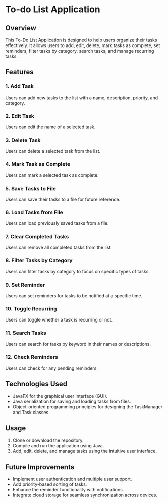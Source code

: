 <h1>To-do List Application</h1>


## Overview

This To-Do List Application is designed to help users organize their tasks effectively. It allows users to add, edit, delete, mark tasks as complete, set reminders, filter tasks by category, search tasks, and manage recurring tasks.

## Features

### 1. Add Task

Users can add new tasks to the list with a name, description, priority, and category.

### 2. Edit Task

Users can edit the name of a selected task.

### 3. Delete Task

Users can delete a selected task from the list.

### 4. Mark Task as Complete

Users can mark a selected task as complete.

### 5. Save Tasks to File

Users can save their tasks to a file for future reference.

### 6. Load Tasks from File

Users can load previously saved tasks from a file.

### 7. Clear Completed Tasks

Users can remove all completed tasks from the list.

### 8. Filter Tasks by Category

Users can filter tasks by category to focus on specific types of tasks.

### 9. Set Reminder

Users can set reminders for tasks to be notified at a specific time.

### 10. Toggle Recurring

Users can toggle whether a task is recurring or not.

### 11. Search Tasks

Users can search for tasks by keyword in their names or descriptions.

### 12. Check Reminders

Users can check for any pending reminders.

## Technologies Used

- JavaFX for the graphical user interface (GUI).
- Java serialization for saving and loading tasks from files.
- Object-oriented programming principles for designing the TaskManager and Task classes.

## Usage

1. Clone or download the repository.
2. Compile and run the application using Java.
3. Add, edit, delete, and manage tasks using the intuitive user interface.

## Future Improvements

- Implement user authentication and multiple user support.
- Add priority-based sorting of tasks.
- Enhance the reminder functionality with notifications.
- Integrate cloud storage for seamless synchronization across devices.
